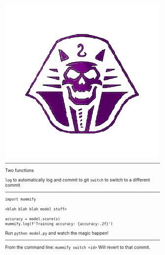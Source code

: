 ![](logo/mummify.png)

---

Two functions

`log` to automatically log and commit to git
`switch` to switch to a different commit

---

```
import mummify

<blah blah blah model stuff>

accuracy = model.score(s)
mummify.log(f'Training accuracy: {accuracy:.2f}')
```

Run `python model.py` and watch the magic happen!

---

From the command line: `mummify switch <id>`
Will revert to that commit.
